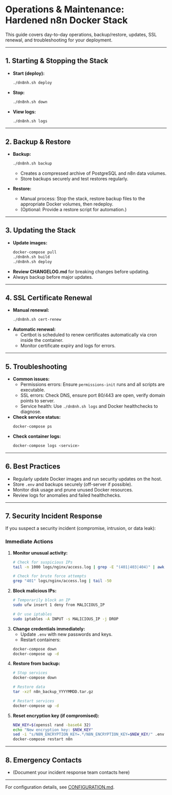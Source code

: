# Operations & Maintenance: Hardened n8n Docker Stack

This guide covers day-to-day operations, backup/restore, updates, SSL renewal, and troubleshooting for your deployment.

---

## 1. Starting & Stopping the Stack

- **Start (deploy):**
  ```sh
  ./dn8nh.sh deploy
  ```
- **Stop:**
  ```sh
  ./dn8nh.sh down
  ```
- **View logs:**
  ```sh
  ./dn8nh.sh logs
  ```

---

## 2. Backup & Restore

- **Backup:**
  ```sh
  ./dn8nh.sh backup
  ```
  - Creates a compressed archive of PostgreSQL and n8n data volumes.
  - Store backups securely and test restores regularly.

- **Restore:**
  - Manual process: Stop the stack, restore backup files to the appropriate Docker volumes, then redeploy.
  - (Optional: Provide a restore script for automation.)

---

## 3. Updating the Stack

- **Update images:**
  ```sh
  docker-compose pull
  ./dn8nh.sh build
  ./dn8nh.sh deploy
  ```
- **Review CHANGELOG.md** for breaking changes before updating.
- Always backup before major updates.

---

## 4. SSL Certificate Renewal

- **Manual renewal:**
  ```sh
  ./dn8nh.sh cert-renew
  ```
- **Automatic renewal:**
  - Certbot is scheduled to renew certificates automatically via cron inside the container.
  - Monitor certificate expiry and logs for errors.

---

## 5. Troubleshooting

- **Common issues:**
  - Permissions errors: Ensure `permissions-init` runs and all scripts are executable.
  - SSL errors: Check DNS, ensure port 80/443 are open, verify domain points to server.
  - Service health: Use `./dn8nh.sh logs` and Docker healthchecks to diagnose.
- **Check service status:**
  ```sh
  docker-compose ps
  ```
- **Check container logs:**
  ```sh
  docker-compose logs <service>
  ```

---

## 6. Best Practices

- Regularly update Docker images and run security updates on the host.
- Store `.env` and backups securely (off-server if possible).
- Monitor disk usage and prune unused Docker resources.
- Review logs for anomalies and failed healthchecks.

---

## 7. Security Incident Response

If you suspect a security incident (compromise, intrusion, or data leak):

### Immediate Actions
1. **Monitor unusual activity:**
   ```bash
   # Check for suspicious IPs
   tail -n 1000 logs/nginx/access.log | grep -E "(401|403|404)" | awk '{print $1}' | sort | uniq -c | sort -nr

   # Check for brute force attempts
   grep "401" logs/nginx/access.log | tail -50
   ```
2. **Block malicious IPs:**
   ```bash
   # Temporarily block an IP
   sudo ufw insert 1 deny from MALICIOUS_IP

   # Or use iptables
   sudo iptables -A INPUT -s MALICIOUS_IP -j DROP
   ```
3. **Change credentials immediately:**
   - Update `.env` with new passwords and keys.
   - Restart containers:
   ```bash
   docker-compose down
   docker-compose up -d
   ```
4. **Restore from backup:**
   ```bash
   # Stop services
   docker-compose down

   # Restore data
   tar -xzf n8n_backup_YYYYMMDD.tar.gz

   # Restart services
   docker-compose up -d
   ```
5. **Reset encryption key (if compromised):**
   ```bash
   NEW_KEY=$(openssl rand -base64 32)
   echo "New encryption key: $NEW_KEY"
   sed -i "s/N8N_ENCRYPTION_KEY=.*/N8N_ENCRYPTION_KEY=$NEW_KEY/" .env
   docker-compose restart n8n
   ```

---

## 8. Emergency Contacts
- (Document your incident response team contacts here)

---

For configuration details, see [CONFIGURATION.md](CONFIGURATION.md).
